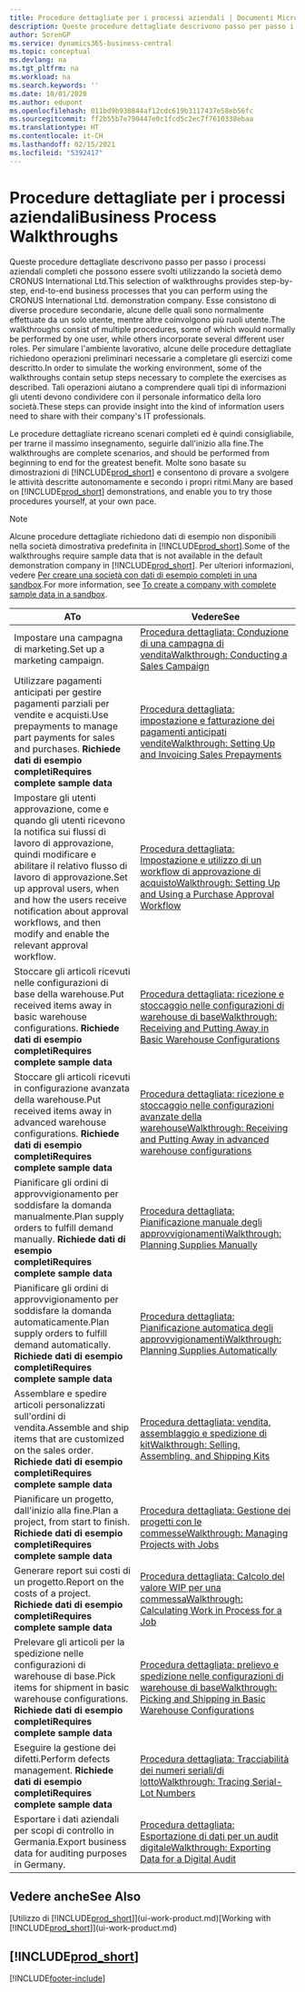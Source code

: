 ```yaml
---
title: Procedure dettagliate per i processi aziendali | Documenti Microsoft
description: Queste procedure dettagliate descrivono passo per passo i processi aziendali completi che possono essere svolti utilizzando la società demo CRONUS International Ltd.
author: SorenGP
ms.service: dynamics365-business-central
ms.topic: conceptual
ms.devlang: na
ms.tgt_pltfrm: na
ms.workload: na
ms.search.keywords: ''
ms.date: 10/01/2020
ms.author: edupont
ms.openlocfilehash: 011bd9b930844af12cdc619b3117437e58eb56fc
ms.sourcegitcommit: ff2b55b7e790447e0c1fcd5c2ec7f7610338ebaa
ms.translationtype: HT
ms.contentlocale: it-CH
ms.lasthandoff: 02/15/2021
ms.locfileid: "5392417"
---
```

# <a name="business-process-walkthroughs"></a><span data-ttu-id="f4174-103">Procedure dettagliate per i processi aziendali</span><span class="sxs-lookup"><span data-stu-id="f4174-103">Business Process Walkthroughs</span></span>

<span data-ttu-id="f4174-104">Queste procedure dettagliate descrivono passo per passo i processi aziendali completi che possono essere svolti utilizzando la società demo CRONUS International Ltd.</span><span class="sxs-lookup"><span data-stu-id="f4174-104">This selection of walkthroughs provides step-by-step, end-to-end business processes that you can perform using the CRONUS International Ltd. demonstration company.</span></span> <span data-ttu-id="f4174-105">Esse consistono di diverse procedure secondarie, alcune delle quali sono normalmente effettuate da un solo utente, mentre altre coinvolgono più ruoli utente.</span><span class="sxs-lookup"><span data-stu-id="f4174-105">The walkthroughs consist of multiple procedures, some of which would normally be performed by one user, while others incorporate several different user roles.</span></span> <span data-ttu-id="f4174-106">Per simulare l'ambiente lavorativo, alcune delle procedure dettagliate richiedono operazioni preliminari necessarie a completare gli esercizi come descritto.</span><span class="sxs-lookup"><span data-stu-id="f4174-106">In order to simulate the working environment, some of the walkthroughs contain setup steps necessary to complete the exercises as described.</span></span> <span data-ttu-id="f4174-107">Tali operazioni aiutano a comprendere quali tipi di informazioni gli utenti devono condividere con il personale informatico della loro società.</span><span class="sxs-lookup"><span data-stu-id="f4174-107">These steps can provide insight into the kind of information users need to share with their company's IT professionals.</span></span>  

 <span data-ttu-id="f4174-108">Le procedure dettagliate ricreano scenari completi ed è quindi consigliabile, per trarne il massimo insegnamento, seguirle dall'inizio alla fine.</span><span class="sxs-lookup"><span data-stu-id="f4174-108">The walkthroughs are complete scenarios, and should be performed from beginning to end for the greatest benefit.</span></span> <span data-ttu-id="f4174-109">Molte sono basate su dimostrazioni di [!INCLUDE[prod_short](includes/prod_short.md)] e consentono di provare a svolgere le attività descritte autonomamente e secondo i propri ritmi.</span><span class="sxs-lookup"><span data-stu-id="f4174-109">Many are based on [!INCLUDE[prod_short](includes/prod_short.md)] demonstrations, and enable you to try those procedures yourself, at your own pace.</span></span>  

> [!NOTE]
> <span data-ttu-id="f4174-110">Alcune procedure dettagliate richiedono dati di esempio non disponibili nella società dimostrativa predefinita in [!INCLUDE[prod_short](includes/prod_short.md)].</span><span class="sxs-lookup"><span data-stu-id="f4174-110">Some of the walkthroughs require sample data that is not available in the default demonstration company in [!INCLUDE[prod_short](includes/prod_short.md)].</span></span> <span data-ttu-id="f4174-111">Per ulteriori informazioni, vedere [Per creare una società con dati di esempio completi in una sandbox](across-how-create-sandbox-environment.md#to-create-a-company-with-complete-sample-data-in-a-sandbox).</span><span class="sxs-lookup"><span data-stu-id="f4174-111">For more information, see [To create a company with complete sample data in a sandbox](across-how-create-sandbox-environment.md#to-create-a-company-with-complete-sample-data-in-a-sandbox).</span></span>

|<span data-ttu-id="f4174-112">A</span><span class="sxs-lookup"><span data-stu-id="f4174-112">To</span></span>|<span data-ttu-id="f4174-113">Vedere</span><span class="sxs-lookup"><span data-stu-id="f4174-113">See</span></span>|  
|--------|---------|  
|<span data-ttu-id="f4174-114">Impostare una campagna di marketing.</span><span class="sxs-lookup"><span data-stu-id="f4174-114">Set up a marketing campaign.</span></span>|[<span data-ttu-id="f4174-115">Procedura dettagliata: Conduzione di una campagna di vendita</span><span class="sxs-lookup"><span data-stu-id="f4174-115">Walkthrough: Conducting a Sales Campaign</span></span>](walkthrough-conducting-a-sales-campaign.md)|  
|<span data-ttu-id="f4174-116">Utilizzare pagamenti anticipati per gestire pagamenti parziali per vendite e acquisti.</span><span class="sxs-lookup"><span data-stu-id="f4174-116">Use prepayments to manage part payments for sales and purchases.</span></span> <span data-ttu-id="f4174-117">**Richiede dati di esempio completi**</span><span class="sxs-lookup"><span data-stu-id="f4174-117">**Requires complete sample data**</span></span> |[<span data-ttu-id="f4174-118">Procedura dettagliata: impostazione e fatturazione dei pagamenti anticipati vendite</span><span class="sxs-lookup"><span data-stu-id="f4174-118">Walkthrough: Setting Up and Invoicing Sales Prepayments</span></span>](walkthrough-setting-up-and-invoicing-sales-prepayments.md)|  
|<span data-ttu-id="f4174-119">Impostare gli utenti approvazione, come e quando gli utenti ricevono la notifica sui flussi di lavoro di approvazione, quindi modificare e abilitare il relativo flusso di lavoro di approvazione.</span><span class="sxs-lookup"><span data-stu-id="f4174-119">Set up approval users, when and how the users receive notification about approval workflows, and then modify and enable the relevant approval workflow.</span></span>|[<span data-ttu-id="f4174-120">Procedura dettagliata: Impostazione e utilizzo di un workflow di approvazione di acquisto</span><span class="sxs-lookup"><span data-stu-id="f4174-120">Walkthrough: Setting Up and Using a Purchase Approval Workflow</span></span>](walkthrough-setting-up-and-using-a-purchase-approval-workflow.md)|  
|<span data-ttu-id="f4174-121">Stoccare gli articoli ricevuti nelle configurazioni di base della warehouse.</span><span class="sxs-lookup"><span data-stu-id="f4174-121">Put received items away in basic warehouse configurations.</span></span> <span data-ttu-id="f4174-122">**Richiede dati di esempio completi**</span><span class="sxs-lookup"><span data-stu-id="f4174-122">**Requires complete sample data**</span></span>|[<span data-ttu-id="f4174-123">Procedura dettagliata: ricezione e stoccaggio nelle configurazioni di warehouse di base</span><span class="sxs-lookup"><span data-stu-id="f4174-123">Walkthrough: Receiving and Putting Away in Basic Warehouse Configurations</span></span>](walkthrough-receiving-and-putting-away-in-basic-warehousing.md)|  
|<span data-ttu-id="f4174-124">Stoccare gli articoli ricevuti in configurazione avanzata della warehouse.</span><span class="sxs-lookup"><span data-stu-id="f4174-124">Put received items away in advanced warehouse configurations.</span></span> <span data-ttu-id="f4174-125">**Richiede dati di esempio completi**</span><span class="sxs-lookup"><span data-stu-id="f4174-125">**Requires complete sample data**</span></span>|[<span data-ttu-id="f4174-126">Procedura dettagliata: ricezione e stoccaggio nelle configurazioni avanzate della warehouse</span><span class="sxs-lookup"><span data-stu-id="f4174-126">Walkthrough: Receiving and Putting Away in advanced warehouse configurations</span></span>](walkthrough-receiving-and-putting-away-in-advanced-warehousing.md)|  
|<span data-ttu-id="f4174-127">Pianificare gli ordini di approvvigionamento per soddisfare la domanda manualmente.</span><span class="sxs-lookup"><span data-stu-id="f4174-127">Plan supply orders to fulfill demand manually.</span></span> <span data-ttu-id="f4174-128">**Richiede dati di esempio completi**</span><span class="sxs-lookup"><span data-stu-id="f4174-128">**Requires complete sample data**</span></span>|[<span data-ttu-id="f4174-129">Procedura dettagliata: Pianificazione manuale degli approvvigionamenti</span><span class="sxs-lookup"><span data-stu-id="f4174-129">Walkthrough: Planning Supplies Manually</span></span>](walkthrough-planning-supplies-manually.md)|  
|<span data-ttu-id="f4174-130">Pianificare gli ordini di approvvigionamento per soddisfare la domanda automaticamente.</span><span class="sxs-lookup"><span data-stu-id="f4174-130">Plan supply orders to fulfill demand automatically.</span></span> <span data-ttu-id="f4174-131">**Richiede dati di esempio completi**</span><span class="sxs-lookup"><span data-stu-id="f4174-131">**Requires complete sample data**</span></span>|[<span data-ttu-id="f4174-132">Procedura dettagliata: Pianificazione automatica degli approvvigionamenti</span><span class="sxs-lookup"><span data-stu-id="f4174-132">Walkthrough: Planning Supplies Automatically</span></span>](walkthrough-planning-supplies-automatically.md)|  
|<span data-ttu-id="f4174-133">Assemblare e spedire articoli personalizzati sull'ordini di vendita.</span><span class="sxs-lookup"><span data-stu-id="f4174-133">Assemble and ship items that are customized on the sales order.</span></span> <span data-ttu-id="f4174-134">**Richiede dati di esempio completi**</span><span class="sxs-lookup"><span data-stu-id="f4174-134">**Requires complete sample data**</span></span>|[<span data-ttu-id="f4174-135">Procedura dettagliata: vendita, assemblaggio e spedizione di kit</span><span class="sxs-lookup"><span data-stu-id="f4174-135">Walkthrough: Selling, Assembling, and Shipping Kits</span></span>](walkthrough-selling-assembling-and-shipping-kits.md)|  
|<span data-ttu-id="f4174-136">Pianificare un progetto, dall'inizio alla fine.</span><span class="sxs-lookup"><span data-stu-id="f4174-136">Plan a project, from start to finish.</span></span> <span data-ttu-id="f4174-137">**Richiede dati di esempio completi**</span><span class="sxs-lookup"><span data-stu-id="f4174-137">**Requires complete sample data**</span></span>|[<span data-ttu-id="f4174-138">Procedura dettagliata: Gestione dei progetti con le commesse</span><span class="sxs-lookup"><span data-stu-id="f4174-138">Walkthrough: Managing Projects with Jobs</span></span>](walkthrough-managing-projects-with-jobs.md)|  
|<span data-ttu-id="f4174-139">Generare report sui costi di un progetto.</span><span class="sxs-lookup"><span data-stu-id="f4174-139">Report on the costs of a project.</span></span> <span data-ttu-id="f4174-140">**Richiede dati di esempio completi**</span><span class="sxs-lookup"><span data-stu-id="f4174-140">**Requires complete sample data**</span></span>|[<span data-ttu-id="f4174-141">Procedura dettagliata: Calcolo del valore WIP per una commessa</span><span class="sxs-lookup"><span data-stu-id="f4174-141">Walkthrough: Calculating Work in Process for a Job</span></span>](walkthrough-calculating-work-in-process-for-a-job.md)|  
|<span data-ttu-id="f4174-142">Prelevare gli articoli per la spedizione nelle configurazioni di warehouse di base.</span><span class="sxs-lookup"><span data-stu-id="f4174-142">Pick items for shipment in basic warehouse configurations.</span></span> <span data-ttu-id="f4174-143">**Richiede dati di esempio completi**</span><span class="sxs-lookup"><span data-stu-id="f4174-143">**Requires complete sample data**</span></span>|[<span data-ttu-id="f4174-144">Procedura dettagliata: prelievo e spedizione nelle configurazioni di warehouse di base</span><span class="sxs-lookup"><span data-stu-id="f4174-144">Walkthrough: Picking and Shipping in Basic Warehouse Configurations</span></span>](walkthrough-picking-and-shipping-in-basic-warehousing.md)|  
|<span data-ttu-id="f4174-145">Eseguire la gestione dei difetti.</span><span class="sxs-lookup"><span data-stu-id="f4174-145">Perform defects management.</span></span> <span data-ttu-id="f4174-146">**Richiede dati di esempio completi**</span><span class="sxs-lookup"><span data-stu-id="f4174-146">**Requires complete sample data**</span></span>|[<span data-ttu-id="f4174-147">Procedura dettagliata: Tracciabilità dei numeri seriali/di lotto</span><span class="sxs-lookup"><span data-stu-id="f4174-147">Walkthrough: Tracing Serial-Lot Numbers</span></span>](walkthrough-tracing-serial-lot-numbers.md)|
|<span data-ttu-id="f4174-148">Esportare i dati aziendali per scopi di controllo in Germania.</span><span class="sxs-lookup"><span data-stu-id="f4174-148">Export business data for auditing purposes in Germany.</span></span>|[<span data-ttu-id="f4174-149">Procedura dettagliata: Esportazione di dati per un audit digitale</span><span class="sxs-lookup"><span data-stu-id="f4174-149">Walkthrough: Exporting Data for a Digital Audit</span></span>](LocalFunctionality/Germany/walkthrough-exporting-data-for-a-digital-audit.md)|

## <a name="see-also"></a><span data-ttu-id="f4174-150">Vedere anche</span><span class="sxs-lookup"><span data-stu-id="f4174-150">See Also</span></span>

<span data-ttu-id="f4174-151">[Utilizzo di [!INCLUDE[prod_short](includes/prod_short.md)]](ui-work-product.md)</span><span class="sxs-lookup"><span data-stu-id="f4174-151">[Working with [!INCLUDE[prod_short](includes/prod_short.md)]](ui-work-product.md)</span></span>  

## [!INCLUDE[prod_short](includes/free_trial_md.md)]  


[!INCLUDE[footer-include](includes/footer-banner.md)]